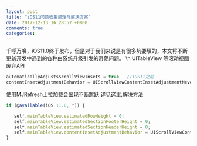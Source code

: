 ```yaml
---
layout: post
title: "iOS11问题收集整理与解决方案"
date: 2017-12-13 16:28:57 +0800
comments: true
categories: 
---
```

千呼万唤，iOS11.0终于发布，但是对于我们来说是有很多坑要填的，本文将不断更新开发中遇到的各种由系统升级引发的奇葩问题。<!--more-->
\n
UITableView 等滚动视图
废弃API
```javascript
automaticallyAdjustsScrollViewInsets = true   //iOS11之前
contentInsetAdjustmentBehavior = UIScrollViewContentInsetAdjustmentNever; //iOS11之后
```
使用MJRefresh上拉加载会出现不断跳跃 [详见这里](https://github.com/CoderMJLee/MJRefresh/issues/1071),解决方法
```javascript
if (@available(iOS 11.0, *)) {

   self.mainTableView.estimatedRowHeight = 0;
   self.mainTableView.estimatedSectionFooterHeight = 0;
   self.mainTableView.estimatedSectionHeaderHeight = 0;
   self.mainTableView.contentInsetAdjustmentBehavior = UIScrollViewContentInsetAdjustmentNever;
}
```


